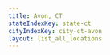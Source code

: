 ```yaml
---
title: Avon, CT
stateIndexKey: state-ct
cityIndexKey: city-ct-avon
layout: list_all_locations
---
```

